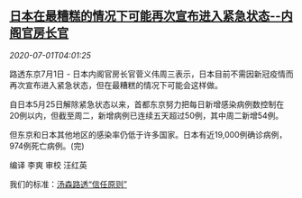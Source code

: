 <!--1593577396000-->
[日本在最糟糕的情况下可能再次宣布进入紧急状态--内阁官房长官](https://cn.reuters.com/article/japan-covid-emergency-state-0701-idCNKBS24249T)
------

<div><i>2020-07-01T04:01:25</i></div><div class="StandardArticleBody_body"><p>路透东京7月1日 - 日本内阁官房长官菅义伟周三表示，日本目前不需因新冠疫情而再次宣布进入紧急状态，但在最糟糕的情况下可能会这样做。 </p><p>自日本5月25日解除紧急状态以来，首都东京努力把每日新增感染病例数控制在20例以内，但截至周二，新增病例已连续五天超过50例，其中周二新增54例。 </p><p>但东京和日本其他地区的感染率仍低于许多国家。日本有近19,000例确诊病例，974例死亡病例。(完)  </p><div class="Attribution_container"><div class="Attribution_attribution"><p class="Attribution_content">编译 李爽  审校 汪红英 </p></div></div><div class="StandardArticleBody_trustBadgeContainer"><span class="StandardArticleBody_trustBadgeTitle">我们的标准：</span><span class="trustBadgeUrl"><a href="https://www.thomsonreuters.cn/content/dam/openweb/documents/pdf/china/brochures/about-us-1.pdf">汤森路透“信任原则”</a></span></div></div>
